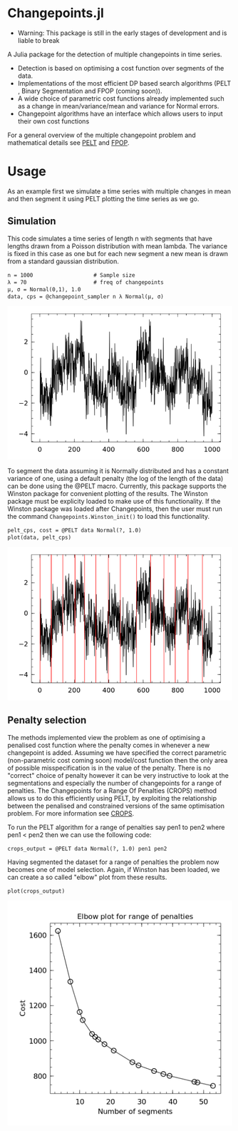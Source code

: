 # Changepoints.jl

* Warning: This package is still in the early stages of development and is liable to break

A Julia package for the detection of multiple changepoints in time series.

- Detection is based on optimising a cost function over segments of the data.
- Implementations of the most efficient DP based search algorithms (PELT , Binary Segmentation and FPOP (coming soon)).
- A wide choice of parametric cost functions already implemented such as a change in mean/variance/mean and variance for Normal errors.
- Changepoint algorithms have an interface which allows users to input their own cost functions

For a general overview of the multiple changepoint problem and mathematical details see [PELT](http://arxiv.org/pdf/1101.1438.pdf) and [FPOP](http://arxiv.org/abs/1409.1842).

# Usage

As an example first we simulate a time series with multiple changes in mean and then segment it using PELT plotting the time series as we go.

## Simulation

This code simulates a time series of length n with segments that have lengths drawn from a Poisson distribution with mean lambda. The variance
is fixed in this case as one but for each new segment a new mean is drawn from a standard gaussian distribution.

```
n = 1000                   # Sample size
λ = 70                     # freq of changepoints
μ, σ = Normal(0,1), 1.0 
data, cps = @changepoint_sampler n λ Normal(μ, σ)
```

![Winston plot of simulated changepoints](/docs/example.png?raw=true "Simulated Changepoints")

To segment the data assuming it is Normally distributed and has a constant variance of one, using a default penalty (the log of the length of the data) can be done using the @PELT macro. Currently, this package supports the Winston package for convenient plotting of the results. The Winston package must be explicity loaded to make use of this functionality. If the Winston package was loaded after Changepoints, then the user must run the command `Changepoints.Winston_init()` to load this functionality.

```
pelt_cps, cost = @PELT data Normal(?, 1.0)
plot(data, pelt_cps) 
```

![Winston plot of Changepoints detected by PELT](/docs/example_pelt.png?raw=true "Changepoints detected by PELT")

## Penalty selection

The methods implemented view the problem as one of optimising a penalised cost function where the penalty comes in whenever a new changepoint is added. Assuming 
we have specified the correct parametric (non-parametric cost coming soon) model/cost function then the only area of possible misspecification is in the 
value of the penalty. There is no "correct" choice of penalty however it can be very instructive to look at the segmentations and especially the number of changepoints
for a range of penalties. The Changepoints for a Range Of Penalties (CROPS) method allows us to do this efficiently using PELT, by exploiting the relationship 
between the penalised and constrained versions of the same optimisation problem. For more information see [CROPS](http://arxiv.org/abs/1412.3617).

To run the PELT algorithm for a range of penalties say pen1 to pen2 where pen1 < pen2 
then we can use the following code:

```
crops_output = @PELT data Normal(?, 1.0) pen1 pen2
```

Having segmented the dataset for a range of penalties the problem now becomes one of model selection. Again, if Winston has been loaded, we can create a so called "elbow" plot from these results.

```
plot(crops_output)
```
![Winston plot of cost against number of changepoints](/docs/elbowplot.png?raw=true "Elbow plot")
